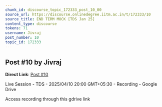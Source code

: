 ```yaml
---
chunk_id: discourse_topic_172333_post_10_00
source_url: https://discourse.onlinedegree.iitm.ac.in/t/172333/10
source_title: END TERM MOCK [TDS Jan 25]
content_type: discourse
tokens: 71
username: Jivraj
post_number: 10
topic_id: 172333
---
```


## Post #10 by Jivraj

**Direct Link**: [Post #10](https://discourse.onlinedegree.iitm.ac.in/t/172333/10)

Live Session - TDS - 2025/04/10 20:00 GMT+05:30 - Recording - Google Drive

Access recording through this gdrive link
